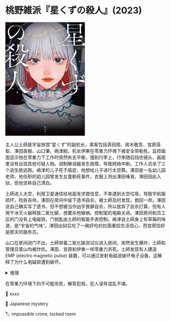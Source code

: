 # 桃野雑派『星くずの殺人』(2023)

<img src=images/2023_cover.jpg width=250/>

主人公土師是宇宙旅馆“星くず”的副机长，乘客包括真田周、政木敬吾、宮原英梨、澤田直樹、山口肇、嶋津紺。机长伊東在零重力环境下被安全带勒死。监控画面显示他在零重力下工作时突然失去平衡，撞到行李上，行李随后挡住镜头，画面里没有出现其他可疑人物。调制解调器发生故障，导致网络中断。工作人员坐了三个逃生舱逃跑。嶋津的儿子死于癌症，他想给儿子进行太空葬。澤田是一名幼儿园老师，他任职的幼儿园曾发生女童勒死事件，衣服上测出澤田唾液，澤田因此入狱，但他坚称自己清白。

土師进入太空，利用卫星通信给地面发求救信息，不幸遇到太空垃圾，导致宇航服损坏，险些丧命。澤田在房间中留下遗书自杀，被土師及时发现，救回一命。澤田说自己确实写了遗书，但不想被当作凶手畏罪自杀，所以放弃了自杀打算，但有人用干冰灭火器释放二氧化碳，想要杀他嫁祸。控制室的电脑关闭。澤田房间和员工区的门没有上电磁锁，门钥匙由土師的智能手表控制。嶋津说土師身上有草莓的味道，是“宇宙的气味”。澤田出狱后吃了一碗好吃的拉面重拾生活信心，而宮原恰好是那天的服务员。

山口在房间闭门不出，土師带着二氧化碳测试仪进入房间，突然发生爆炸，土師和管理员菅山均被炸伤。澤田、宮原和伊東一样零重力吊死。土師发现有人建造 EMP (electro magnetic pulse) 装置，可以通过发射电磁波破坏电子设备，这解释了为什么电磁锁遭到破坏。

<details><summary>推理</summary>
EMP 对机械表没有作用，所以政木的机械表还能用，但他带了手机，所以不是犯人。山口是唯一一个没有带任何电子设备的人，所以他是凶手。他用 EMP 干扰二氧化碳排除装置，产生强大的磁力把阀门固定住，将室内的氧气和氮气连同二氧化碳一起排出，使伊東失去意识。他把安全带勒在伊東的脖子上，用 EMP 产生的磁力拉动伊東脚上的磁力靴，将其勒死。他的目的是用 EMP 对地球进行电磁攻击。
</details>

在零重力环境下的不可能吊死，解答犯规，犯人误导混乱不堪。

:link: xxxx

:file_folder: Japanese mystery

:label: impossible crime, locked room
